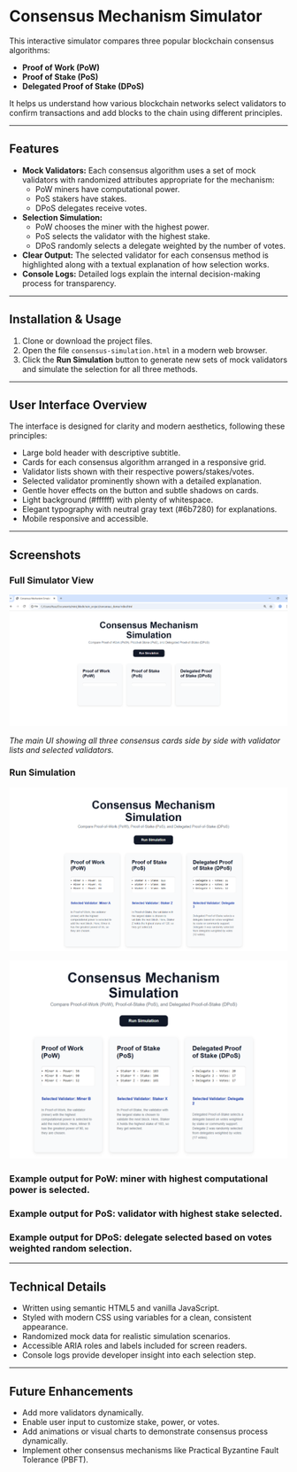 # Consensus Mechanism Simulator

 This interactive simulator compares three popular blockchain consensus algorithms:

- **Proof of Work (PoW)**
- **Proof of Stake (PoS)**
- **Delegated Proof of Stake (DPoS)**

It helps us understand how various blockchain networks select validators to confirm transactions and add blocks to the chain using different principles.

---

## Features

- **Mock Validators:** Each consensus algorithm uses a set of mock validators with randomized attributes appropriate for the mechanism:
  - PoW miners have computational power.
  - PoS stakers have stakes.
  - DPoS delegates receive votes.
- **Selection Simulation:** 
  - PoW chooses the miner with the highest power.
  - PoS selects the validator with the highest stake.
  - DPoS randomly selects a delegate weighted by the number of votes.
- **Clear Output:** The selected validator for each consensus method is highlighted along with a textual explanation of how selection works.
- **Console Logs:** Detailed logs explain the internal decision-making process for transparency.

---

## Installation & Usage

1. Clone or download the project files.
2. Open the file `consensus-simulation.html` in a modern web browser.
3. Click the **Run Simulation** button to generate new sets of mock validators and simulate the selection for all three methods.

---

## User Interface Overview

The interface is designed for clarity and modern aesthetics, following these principles:

- Large bold header with descriptive subtitle.
- Cards for each consensus algorithm arranged in a responsive grid.
- Validator lists shown with their respective powers/stakes/votes.
- Selected validator prominently shown with a detailed explanation.
- Gentle hover effects on the button and subtle shadows on cards.
- Light background (#ffffff) with plenty of whitespace.
- Elegant typography with neutral gray text (#6b7280) for explanations.
- Mobile responsive and accessible.

---

## Screenshots

### Full Simulator View

![Simulator Full View](screenshots/c-1.png)

*The main UI showing all three consensus cards side by side with validator lists and selected validators.*


### Run Simulation

![Running the simmulation](screenshots/c-2.png)



![Running the simmulation](screenshots/c-3.png)


### Example output for PoW: miner with highest computational power is selected.
### Example output for PoS: validator with highest stake selected.
### Example output for DPoS: delegate selected based on votes weighted random selection.
---


## Technical Details

- Written using semantic HTML5 and vanilla JavaScript.
- Styled with modern CSS using variables for a clean, consistent appearance.
- Randomized mock data for realistic simulation scenarios.
- Accessible ARIA roles and labels included for screen readers.
- Console logs provide developer insight into each selection step.

---

## Future Enhancements

- Add more validators dynamically.
- Enable user input to customize stake, power, or votes.
- Add animations or visual charts to demonstrate consensus process dynamically.
- Implement other consensus mechanisms like Practical Byzantine Fault Tolerance (PBFT).



